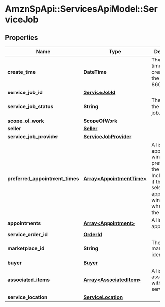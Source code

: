 # AmznSpApi::ServicesApiModel::ServiceJob

## Properties
Name | Type | Description | Notes
------------ | ------------- | ------------- | -------------
**create_time** | **DateTime** | The date and time of the creation of the job, in ISO 8601 format. | [optional] 
**service_job_id** | [**ServiceJobId**](ServiceJobId.md) |  | [optional] 
**service_job_status** | **String** | The status of the service job. | [optional] 
**scope_of_work** | [**ScopeOfWork**](ScopeOfWork.md) |  | [optional] 
**seller** | [**Seller**](Seller.md) |  | [optional] 
**service_job_provider** | [**ServiceJobProvider**](ServiceJobProvider.md) |  | [optional] 
**preferred_appointment_times** | [**Array&lt;AppointmentTime&gt;**](AppointmentTime.md) | A list of appointment windows preferred by the buyer. Included only if the buyer selected appointment windows when creating the order. | [optional] 
**appointments** | [**Array&lt;Appointment&gt;**](Appointment.md) | A list of appointments. | [optional] 
**service_order_id** | [**OrderId**](OrderId.md) |  | [optional] 
**marketplace_id** | **String** | The marketplace identifier. | [optional] 
**buyer** | [**Buyer**](Buyer.md) |  | [optional] 
**associated_items** | [**Array&lt;AssociatedItem&gt;**](AssociatedItem.md) | A list of items associated with the service job. | [optional] 
**service_location** | [**ServiceLocation**](ServiceLocation.md) |  | [optional] 


